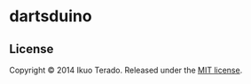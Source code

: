 # dartsduino


## License

Copyright &copy; 2014 Ikuo Terado. Released under the [MIT license](http://www.opensource.org/licenses/mit-license.php).

